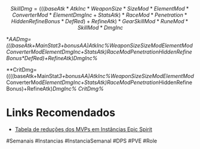 
$$
SkillDmg=(((baseAtk * AtkInc * WeaponSize * SizeMod * ElementMod * ConverterMod * ElementDmgInc + StatsAtk ) * RaceMod * Penetration * HiddenRefineBonus *DefRed ) + RefineAtk ) * GearSkillMod * RuneMod * SkillMod *DmgInc
$$

**AADmg=(((baseAtk+MainStat*3+bonusAA)*AtkInc%*WeaponSize*SizeMod*ElementMod*ConverterMod*ElementDmgInc+StatsAtk)*RaceMod*Penetration*HiddenRefineBonus*DefRed)+RefineAtk)*DmgInc%**

**CritDmg=((((baseAtk+MainStat*3+bonusAA)*AtkInc%*WeaponSize*SizeMod*ElementMod*ConverterMod*ElementDmgInc+StatsAtk)*RaceMod*Penetration*HiddenRefineBonus)+RefineAtk)*DmgInc% *CritDmg%**

# Links Recomendados
- [Tabela de reduções dos MVPs em Instâncias Epic Spirit](https://docs.google.com/spreadsheets/d/1U10B7ApHd4vxJMgyH0cn9zgrq7cj3thWzlgtM_cCHEc/edit?usp=sharing)

#Semanais #Instancias #InstanciaSemanal #DPS #PVE #Role